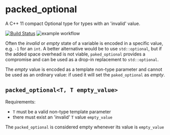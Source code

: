 # packed_optional

A C++ 11 compact Optional type for types with an 'invalid' value.

[![Build Status](https://app.travis-ci.com/ghembo/packed_optional.svg?branch=master)](https://app.travis-ci.com/ghembo/packed_optional)
![example workflow](https://github.com/ghembo/packed_optional/actions/workflows/ubuntu.yml/badge.svg)

Often the *invalid* or *empty* state of a variable is encoded in a specific value, e.g. `-1` for an `int`. A better alternative would be to use `std::optional`, but if the added space overhead is not viable, `paked_optional` provides a compromise and can be used as a drop-in replacement to `std::optional`.

The *empty* value is encoded as a template non-type parameter and cannot be used as an ordinary value: if used it will set the `paked_optional` as *empty*.

## `packed_optional<T, T empty_value>`

Requirements:
- `T` must be a valid non-type template parameter
- there must exist an 'invalid' `T` value `empty_value`

The `packed_optional` is considered empty whenever its value is `empty_value`
